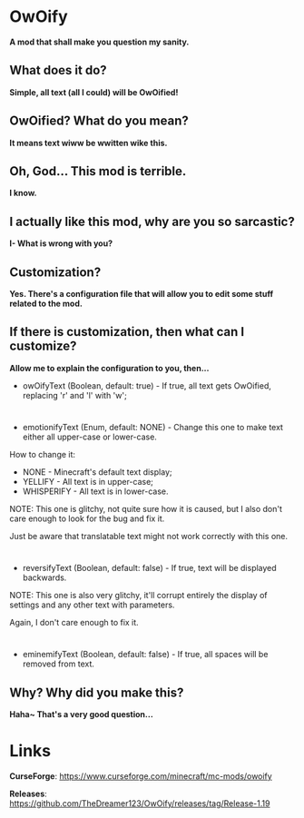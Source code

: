 # OwOify

**A mod that shall make you question my sanity.**

## What does it do?

**Simple, all text (all I could) will be OwOified!**

## OwOified? What do you mean?

**It means text wiww be wwitten wike this.**

## Oh, God... This mod is terrible.

**I know.**

## I actually like this mod, why are you so sarcastic?

**I- What is wrong with you?**

## Customization?

**Yes. There's a configuration file that will allow you to edit some stuff related to the mod.**

## If there is customization, then what can I customize?

**Allow me to explain the configuration to you, then...**

- owOifyText (Boolean, default: true) - If true, all text gets OwOified, replacing 'r' and 'l' with 'w';

#

- emotionifyText (Enum, default: NONE) - Change this one to  make text either all upper-case or lower-case.

How to change it:
- NONE - Minecraft's default text display;
- YELLIFY - All text is in upper-case;
- WHISPERIFY - All text is in lower-case.

NOTE: This one is glitchy, not quite sure how it is caused, but I also don't care enough to look for the bug and fix it.

Just be aware that translatable text might not work correctly with this one.

#

- reversifyText (Boolean, default: false) - If true, text will be displayed backwards.

NOTE: This one is also very glitchy, it'll corrupt entirely the display of settings and any other text with parameters.

Again, I don't care enough to fix it.

#

- eminemifyText (Boolean, default: false) - If true, all spaces will be removed from text.

## Why? Why did you make this?

**Haha~ That's a very good question...**

# Links

**CurseForge**: https://www.curseforge.com/minecraft/mc-mods/owoify

**Releases**: https://github.com/TheDreamer123/OwOify/releases/tag/Release-1.19
